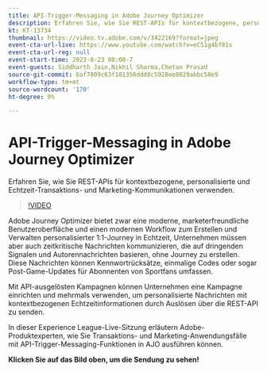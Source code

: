 ```yaml
---
title: API-Trigger-Messaging in Adobe Journey Optimizer
description: Erfahren Sie, wie Sie REST-APIs für kontextbezogene, personalisierte und Echtzeit-Transaktions- und Marketing-Kommunikationen verwenden.
kt: KT-13734
thumbnail: https://video.tv.adobe.com/v/3422169?format=jpeg
event-cta-url-live: https://www.youtube.com/watch?v=eC51g4bf81s
event-cta-url-reg: null
event-start-time: 2023-8-23 08:00-7
event-guests: Siddharth Jain,Nikhil Sharma,Chetan Prasad
source-git-commit: 6af7809c63f101356ddd8c5928ee8029abbc58e9
workflow-type: tm+mt
source-wordcount: '170'
ht-degree: 0%

---
```


# API-Trigger-Messaging in Adobe Journey Optimizer

Erfahren Sie, wie Sie REST-APIs für kontextbezogene, personalisierte und Echtzeit-Transaktions- und Marketing-Kommunikationen verwenden.

>[!VIDEO](https://video.tv.adobe.com/v/3422169/?learn=on)

Adobe Journey Optimizer bietet zwar eine moderne, marketerfreundliche Benutzeroberfläche und einen modernen Workflow zum Erstellen und Verwalten personalisierter 1:1-Journey in Echtzeit, Unternehmen müssen aber auch zeitkritische Nachrichten kommunizieren, die auf dringenden Signalen und Autorennachrichten basieren, ohne Journey zu erstellen. Diese Nachrichten können Kennwortrücksätze, einmalige Codes oder sogar Post-Game-Updates für Abonnenten von Sportfans umfassen.

Mit API-ausgelösten Kampagnen können Unternehmen eine Kampagne einrichten und mehrmals verwenden, um personalisierte Nachrichten mit kontextbezogenen Echtzeitinformationen durch Auslösen über die REST-API zu senden.

In dieser Experience League-Live-Sitzung erläutern Adobe-Produktexperten, wie Sie Transaktions- und Marketing-Anwendungsfälle mit API-Trigger-Messaging-Funktionen in AJO ausführen können.

**Klicken Sie auf das Bild oben, um die Sendung zu sehen!**

